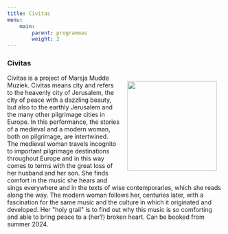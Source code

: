 ```yaml
---
title: Civitas
menu:
    main:
        parent: programmas
        weight: 2
---
```

### Civitas

<img src="../images/Hierusalem_Celestis.jpeg" style="width: 13rem; float: right; margin:1rem">

Civitas is a project of Marsja Mudde Muziek. Civitas means city and refers to the heavenly city of Jerusalem, the city of peace with a dazzling beauty, but also to the earthly Jerusalem and the many other pilgrimage cities in Europe. In this performance, the stories of a medieval and a modern woman, both on pilgrimage, are intertwined. The medieval woman travels incognito to important pilgrimage destinations throughout Europe and in this way comes to terms with the great loss of her husband and her son. She finds comfort in the music she hears and sings everywhere and in the texts of wise contemporaries, which she reads along the way. The modern woman follows her, centuries later, with a fascination for the same music and the culture in which it originated and developed. Her "holy grail" is to find out why this music is so comforting and able to bring peace to a (her?) broken heart. Can be booked from summer 2024.